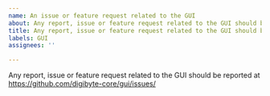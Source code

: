 ```yaml
---
name: An issue or feature request related to the GUI
about: Any report, issue or feature request related to the GUI should be reported at https://github.com/digibyte-core/gui/issues/
title: Any report, issue or feature request related to the GUI should be reported at https://github.com/digibyte-core/gui/issues/
labels: GUI
assignees: ''

---
```


Any report, issue or feature request related to the GUI should be reported at
https://github.com/digibyte-core/gui/issues/
